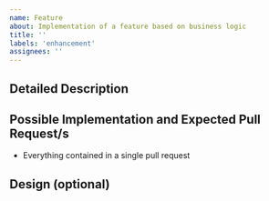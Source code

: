 ```yaml
---
name: Feature
about: Implementation of a feature based on business logic
title: ''
labels: 'enhancement'
assignees: ''
---
```


## Detailed Description

## Possible Implementation and Expected Pull Request/s
- Everything contained in a single pull request

## Design (optional)
